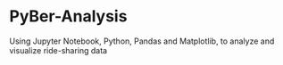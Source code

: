 # PyBer-Analysis
Using Jupyter Notebook, Python, Pandas and Matplotlib, to analyze and visualize ride-sharing data
